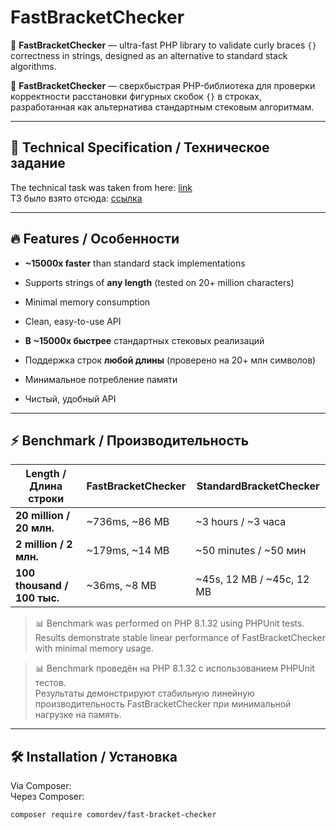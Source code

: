 # FastBracketChecker

🚀 **FastBracketChecker** — ultra-fast PHP library to validate curly braces `{}` correctness in strings, designed as an alternative to standard stack algorithms.

🚀 **FastBracketChecker** — сверхбыстрая PHP-библиотека для проверки корректности расстановки фигурных скобок `{}` в строках, разработанная как альтернатива стандартным стековым алгоритмам.

---

## 📄 Technical Specification / Техническое задание  
The technical task was taken from here: [link](./TS.md)  
ТЗ было взято отсюда: [ссылка](./TS.md)

---

## 🔥 Features / Особенности

- **~15000x faster** than standard stack implementations  
- Supports strings of **any length** (tested on 20+ million characters)  
- Minimal memory consumption  
- Clean, easy-to-use API

- **В ~15000x быстрее** стандартных стековых реализаций  
- Поддержка строк **любой длины** (проверено на 20+ млн символов)  
- Минимальное потребление памяти  
- Чистый, удобный API

---

## ⚡️ Benchmark / Производительность

| Length / Длина строки      | FastBracketChecker      | StandardBracketChecker  |
|---------------------------|------------------------|------------------------|
| **20 million / 20 млн.**   | ~736ms, ~86 MB         | ~3 hours / ~3 часа     |
| **2 million / 2 млн.**      | ~179ms, ~14 MB         | ~50 minutes / ~50 мин  |
| **100 thousand / 100 тыс.**| ~36ms, ~8 MB           | ~45s, 12 MB / ~45с, 12 MB |

> 📊 Benchmark was performed on PHP 8.1.32 using PHPUnit tests.  
> Results demonstrate stable linear performance of FastBracketChecker with minimal memory usage.

> 📊 Benchmark проведён на PHP 8.1.32 с использованием PHPUnit тестов.  
> Результаты демонстрируют стабильную линейную производительность FastBracketChecker при минимальной нагрузке на память.

---

## 🛠️ Installation / Установка

Via Composer:  
Через Composer:

```bash
composer require comordev/fast-bracket-checker
